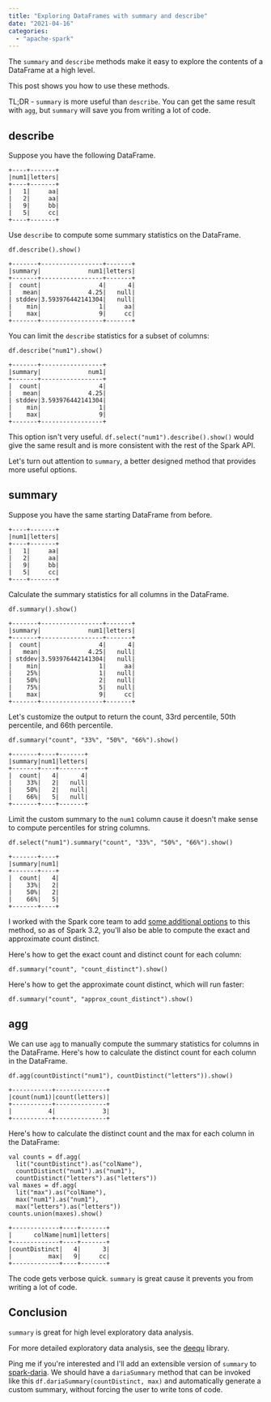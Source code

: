 ```yaml
---
title: "Exploring DataFrames with summary and describe"
date: "2021-04-16"
categories: 
  - "apache-spark"
---
```


The `summary` and `describe` methods make it easy to explore the contents of a DataFrame at a high level.

This post shows you how to use these methods.

TL;DR - `summary` is more useful than `describe`. You can get the same result with `agg`, but `summary` will save you from writing a lot of code.

## describe

Suppose you have the following DataFrame.

```
+----+-------+
|num1|letters|
+----+-------+
|   1|     aa|
|   2|     aa|
|   9|     bb|
|   5|     cc|
+----+-------+
```

Use `describe` to compute some summary statistics on the DataFrame.

```
df.describe().show()
```

```
+-------+-----------------+-------+
|summary|             num1|letters|
+-------+-----------------+-------+
|  count|                4|      4|
|   mean|             4.25|   null|
| stddev|3.593976442141304|   null|
|    min|                1|     aa|
|    max|                9|     cc|
+-------+-----------------+-------+
```

You can limit the `describe` statistics for a subset of columns:

```
df.describe("num1").show()
```

```
+-------+-----------------+
|summary|             num1|
+-------+-----------------+
|  count|                4|
|   mean|             4.25|
| stddev|3.593976442141304|
|    min|                1|
|    max|                9|
+-------+-----------------+
```

This option isn't very useful. `df.select("num1").describe().show()` would give the same result and is more consistent with the rest of the Spark API.

Let's turn out attention to `summary`, a better designed method that provides more useful options.

## summary

Suppose you have the same starting DataFrame from before.

```
+----+-------+
|num1|letters|
+----+-------+
|   1|     aa|
|   2|     aa|
|   9|     bb|
|   5|     cc|
+----+-------+
```

Calculate the summary statistics for all columns in the DataFrame.

```
df.summary().show()
```

```
+-------+-----------------+-------+
|summary|             num1|letters|
+-------+-----------------+-------+
|  count|                4|      4|
|   mean|             4.25|   null|
| stddev|3.593976442141304|   null|
|    min|                1|     aa|
|    25%|                1|   null|
|    50%|                2|   null|
|    75%|                5|   null|
|    max|                9|     cc|
+-------+-----------------+-------+
```

Let's customize the output to return the count, 33rd percentile, 50th percentile, and 66th percentile.

```
df.summary("count", "33%", "50%", "66%").show()
```

```
+-------+----+-------+
|summary|num1|letters|
+-------+----+-------+
|  count|   4|      4|
|    33%|   2|   null|
|    50%|   2|   null|
|    66%|   5|   null|
+-------+----+-------+
```

Limit the custom summary to the `num1` column cause it doesn't make sense to compute percentiles for string columns.

```
df.select("num1").summary("count", "33%", "50%", "66%").show()
```

```
+-------+----+
|summary|num1|
+-------+----+
|  count|   4|
|    33%|   2|
|    50%|   2|
|    66%|   5|
+-------+----+
```

I worked with the Spark core team to add [some additional options](https://github.com/apache/spark/pull/31254) to this method, so as of Spark 3.2, you'll also be able to compute the exact and approximate count distinct.

Here's how to get the exact count and distinct count for each column:

```
df.summary("count", "count_distinct").show()
```

Here's how to get the approximate count distinct, which will run faster:

```
df.summary("count", "approx_count_distinct").show()
```

## agg

We can use `agg` to manually compute the summary statistics for columns in the DataFrame. Here's how to calculate the distinct count for each column in the DataFrame.

```
df.agg(countDistinct("num1"), countDistinct("letters")).show()
```

```
+-----------+--------------+
|count(num1)|count(letters)|
+-----------+--------------+
|          4|             3|
+-----------+--------------+
```

Here's how to calculate the distinct count and the max for each column in the DataFrame:

```
val counts = df.agg(
  lit("countDistinct").as("colName"),
  countDistinct("num1").as("num1"),
  countDistinct("letters").as("letters"))
val maxes = df.agg(
  lit("max").as("colName"),
  max("num1").as("num1"),
  max("letters").as("letters"))
counts.union(maxes).show()
```

```
+-------------+----+-------+
|      colName|num1|letters|
+-------------+----+-------+
|countDistinct|   4|      3|
|          max|   9|     cc|
+-------------+----+-------+
```

The code gets verbose quick. `summary` is great cause it prevents you from writing a lot of code.

## Conclusion

`summary` is great for high level exploratory data analysis.

For more detailed exploratory data analysis, see the [deequ](https://github.com/awslabs/deequ) library.

Ping me if you're interested and I'll add an extensible version of `summary` to [spark-daria](https://github.com/MrPowers/spark-daria). We should have a `dariaSummary` method that can be invoked like this `df.dariaSummary(countDistinct, max)` and automatically generate a custom summary, without forcing the user to write tons of code.
